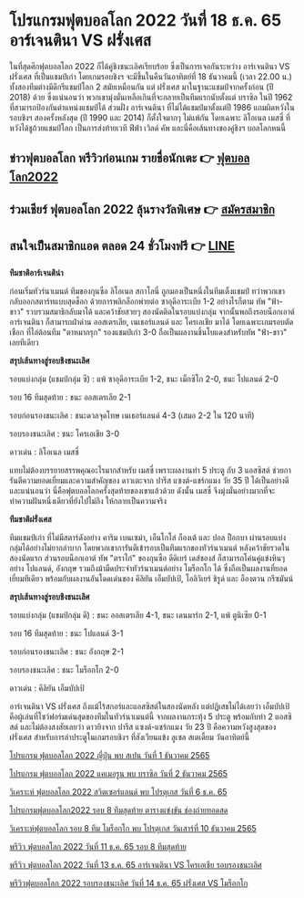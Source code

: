 # โปรแกรมฟุตบอลโลก 2022  วันที่ 18 ธ.ค. 65 อาร์เจนตินา VS ฝรั่งเศส 

ในที่สุดศึกฟุตบอลโลก 2022 ก็ได้คู่ชิงชนะเลิศเรียบร้อย ซึ่งเป็นการเจอกันระหว่าง อาร์เจนตินา VS ฝรั่งเศส  ที่เป็นแชมป์เก่า โดยเกมรอบชิงฯ จะมีขึ้นในคืนวันอาทิตย์ที่ 18 ธันวาคมนี้ (เวลา 22.00 น.) ทั้งสองทีมต่างมีดีกรีแชมป์โลก 2 สมัยเหมือนกัน แต่ ฝรั่งเศส มาในฐานะแชมป์จากครั้งก่อน (ปี 2018) ด้วย ซึ่งแน่นอนว่า พวกเขามุ่งมั่นเหลือเกินที่จะกลายเป็นทีมแรกนับตั้งแต่ บราซิล ในปี 1962 ที่สามารถป้องกันตำแหน่งแชมป์ได้ ส่วนฝั่ง อาร์เจนตินา ที่ไม่ได้แชมป์มาตั้งแต่ปี 1986 แถมผิดหวังในรอบชิงฯ สองครั้งหลังสุด (ปี 1990 และ 2014) ก็ตั้งใจมากๆ ไม่แพ้กัน โดยเฉพาะ ลิโอเนล เมสซี่ ที่หวังได้ชูถ้วยแชมป์โลก เป็นการส่งท้ายเวที ฟีฟ่า เวิลด์ คัพ และนี่คือเส้นทางของคู่ชิงฯ บอลโลกหนนี้

## ข่าวฟุตบอลโลก พรีวิวก่อนเกม รายชื่อนักเตะ 👉 [ฟุตบอลโลก2022](https://www.ufa88s.info/)

## ร่วมเชียร์ ฟุตบอลโลก 2022 ลุ้นรางวัลพิเศษ 👉 [สมัครสมาชิก](https://member.ufa88s.info/register/?s=wwwufa88s&lang=th)

## สนใจเป็นสมาชิกแอด ตลอด 24 ชั่วโมงฟรี 👉 [LINE](https://line.me/R/ti/p/@283xkvif)

**ทีมชาติอาร์เจนติน่า**

ก่อนเริ่มทัวร์นาเมนต์ ทีมของกุนซือ ลิโอเนล สกาโลนี่ ถูกมองเป็นหนึ่งในทีมเต็งแชมป์ ทว่าพวกเขากลับออกสตาร์ทแบบสุดช็อก ด้วยการพลิกล็อกพ่ายต่อ ซาอุดีอาระเบีย 1-2 อย่างไรก็ตาม ทัพ "ฟ้า-ขาว" รวบรวมสมาธิกลับมาได้ และคว้าชัยสวยๆ สองนัดติดในรอบแบ่งกลุ่ม จากนั้นพอถึงรอบน็อกเอาต์ อาร์เจนตินา ก็สามารถฝ่าด่าน ออสเตรเลีย, เนเธอร์แลนด์ และ โครเอเชีย มาได้ โดยเฉพาะเกมรอบตัดเชือก ที่ไล่ต้อนทีม "ตาหมากรุก" รองแชมป์เก่า 3-0 ถือเป็นผลงานชิ้นโบแดงสำหรับทัพ "ฟ้า-ขาว" เลยทีเดียว 

**สรุปเส้นทางสู่รอบชิงชนะเลิศ**

รอบแบ่งกลุ่ม (แชมป์กลุ่ม ซี) : แพ้ ซาอุดีอาระเบีย 1-2, ชนะ เม็กซิโก 2-0, ชนะ โปแลนด์ 2-0

รอบ 16 ทีมสุดท้าย : ชนะ ออสเตรเลีย 2-1

รอบก่อนรองชนะเลิศ : ชนะดวลจุดโทษ เนเธอร์แลนด์ 4-3 (เสมอ 2-2 ใน 120 นาที)

รอบรองชนะเลิศ : ชนะ โครเอเชีย 3-0

ดาวเด่น : ลิโอเนล เมสซี่

แทบไม่ต้องบรรยายสรรพคุณอะไรมากสำหรับ เมสซี่ เพราะผลงานทำ 5 ประตู กับ 3 แอสซิสต์ ช่วยการันตีความยอดเยี่ยมและความสำคัญของ ดาวเตะจาก ปารีส แซงต์-แชร์กแมง วัย 35 ปี ได้เป็นอย่างดี และแน่นอนว่า นี่คือฟุตบอลโลกครั้งสุดท้ายของเขาแล้วด้วย ดังนั้น เมสซี่ จึงมุ่งมั่นอย่างมากที่จะทำความฝันหนึ่งเดียวที่ยังไปไม่ถึง ให้กลายเป็นความจริง   

**ทีมชาติฝรั่งเศส**

ทีมแชมป์เก่า ที่ไม่มีสตาร์ดังอย่าง คาริม เบนเซม่า, เอ็นโกโล่ ก็องเต้ และ ปอล ป็อกบา ผ่านรอบแบ่งกลุ่มได้อย่างไม่ยากลำบาก โดยพวกเขาการันตีเข้ารอบเป็นทีมแรกของทัวร์นาเมนต์ หลังคว้าชัยรวดในสองนัดแรก ส่วนรอบน็อกเอาต์ ทัพ "ตราไก่" ของกุนซือ ดีดิเยร์ เดส์ชองส์ ก็สามารถโค่นคู่แข่งหินๆ อย่าง โปแลนด์, อังกฤษ รวมถึงม้ามืดประจำทัวร์นาเมนต์อย่าง โมร็อกโก ได้ ซึ่งถือเป็นผลงานที่ยอดเยี่ยมทีเดียว พร้อมกับผลงานอันโดดเด่นของ คีลิยัน เอ็มบัปเป้, โอลิวิเยร์ ชิรูด์ และ อ็องตวน กรีซมันน์ 

**สรุปเส้นทางสู่รอบชิงชนะเลิศ**

รอบแบ่งกลุ่ม (แชมป์กลุ่ม ดี) : ชนะ ออสเตรเลีย 4-1, ชนะ เดนมาร์ก 2-1, แพ้ ตูนิเซีย 0-1 

รอบ 16 ทีมสุดท้าย : ชนะ โปแลนด์ 3-1

รอบก่อนรองชนะเลิศ : ชนะ อังกฤษ 2-1

รอบรองชนะเลิศ : ชนะ โมร็อกโก 2-0  

ดาวเด่น : คีลิยัน เอ็มบัปเป้

อาร์เจนตินา VS ฝรั่งเศส ถึงแม้ไร้สกอร์และแอสซิสต์ในสองนัดหลัง แต่ปฏิเสธไม่ได้เลยว่า เอ็มบัปเป้ คือผู้เล่นที่โชว์ฟอร์มเด่นสุดของทีมในทัวร์นาเมนต์นี้ จากผลงานกระทุ้ง 5 ประตู พร้อมกับทำ 2 แอสซิสต์ และไม่ต้องสงสัยเลยว่า ดาวยิงจาก ปารีส แซงต์-แชร์กแมง วัย 23 ปี คือความหวังสูงสุดของ ฝรั่งเศส สำหรับการล่าประตูในเกมรอบชิงฯ ที่สังเวียนแข้ง ลูเซล สเตเดี้ยม วันอาทิตย์นี้ 

[โปรแกรม ฟุตบอลโลก 2022 ญี่ปุ่น พบ สเปน วันที่ 1 ธันวาคม 2565](https://atom.io/packages/%E0%B9%82%E0%B8%9B%E0%B8%A3%E0%B9%81%E0%B8%81%E0%B8%A3%E0%B8%A1%20%E0%B8%9F%E0%B8%B8%E0%B8%95%E0%B8%9A%E0%B8%AD%E0%B8%A5%E0%B9%82%E0%B8%A5%E0%B8%81%202022%20%E0%B8%8D%E0%B8%B5%E0%B9%88%E0%B8%9B%E0%B8%B8%E0%B9%88%E0%B8%99%20%E0%B8%9E%E0%B8%9A%20%E0%B8%AA%E0%B9%80%E0%B8%9B%E0%B8%99%20%E0%B8%A7%E0%B8%B1%E0%B8%99%E0%B8%97%E0%B8%B5%E0%B9%88%201%20%E0%B8%98%E0%B8%B1%E0%B8%99%E0%B8%A7%E0%B8%B2%E0%B8%84%E0%B8%A1%202565%20%E0%B8%8A%E0%B9%88%E0%B8%AD%E0%B8%87%E0%B8%96%E0%B9%88%E0%B8%B2%E0%B8%A2%E0%B8%97%E0%B8%AD%E0%B8%94%E0%B8%AA%E0%B8%94)

[โปรแกรม ฟุตบอลโลก 2022 แคเมอรูน พบ บราซิล วันที่ 2 ธันวาคม 2565](https://atom.io/packages/%E0%B9%82%E0%B8%9B%E0%B8%A3%E0%B9%81%E0%B8%81%E0%B8%A3%E0%B8%A1%20%E0%B8%9F%E0%B8%B8%E0%B8%95%E0%B8%9A%E0%B8%AD%E0%B8%A5%E0%B9%82%E0%B8%A5%E0%B8%81%202022%20%E0%B9%81%E0%B8%84%E0%B9%80%E0%B8%A1%E0%B8%AD%E0%B8%A3%E0%B8%B9%E0%B8%99%20%E0%B8%9E%E0%B8%9A%20%E0%B8%9A%E0%B8%A3%E0%B8%B2%E0%B8%8B%E0%B8%B4%E0%B8%A5%20%E0%B8%A7%E0%B8%B1%E0%B8%99%E0%B8%97%E0%B8%B5%E0%B9%88%202%20%E0%B8%98.%E0%B8%84.%202565)

[วิเคราะห์ ฟุตบอลโลก 2022 สวิตเซอร์แลนด์ พบ โปรตุเกส วันที่ 6 ธ.ค. 65](https://atom.io/packages/%E0%B8%A7%E0%B8%B4%E0%B9%80%E0%B8%84%E0%B8%A3%E0%B8%B2%E0%B8%B0%E0%B8%AB%E0%B9%8C%20%E0%B8%9F%E0%B8%B8%E0%B8%95%E0%B8%9A%E0%B8%AD%E0%B8%A5%E0%B9%82%E0%B8%A5%E0%B8%81%202022%20%E0%B8%AA%E0%B8%A7%E0%B8%B4%E0%B8%95%E0%B9%80%E0%B8%8B%E0%B8%AD%E0%B8%A3%E0%B9%8C%E0%B9%81%E0%B8%A5%E0%B8%99%E0%B8%94%E0%B9%8C%20%E0%B8%9E%E0%B8%9A%20%E0%B9%82%E0%B8%9B%E0%B8%A3%E0%B8%95%E0%B8%B8%E0%B9%80%E0%B8%81%E0%B8%AA%20%E0%B8%A7%E0%B8%B1%E0%B8%99%E0%B8%97%E0%B8%B5%E0%B9%88%206%20%E0%B8%98.%E0%B8%84.%2065)

[โปรแกรมฟุตบอลโลก2022 รอบ 8 ทีมสุดท้าย ตารางแข่งขัน ช่องถ่ายทอดสด](https://atom.io/packages/%E0%B9%82%E0%B8%9B%E0%B8%A3%E0%B9%81%E0%B8%81%E0%B8%A3%E0%B8%A1%E0%B8%9F%E0%B8%B8%E0%B8%95%E0%B8%9A%E0%B8%AD%E0%B8%A5%E0%B9%82%E0%B8%A5%E0%B8%812022%20%E0%B8%A3%E0%B8%AD%E0%B8%9A%208%20%E0%B8%97%E0%B8%B5%E0%B8%A1%E0%B8%AA%E0%B8%B8%E0%B8%94%E0%B8%97%E0%B9%89%E0%B8%B2%E0%B8%A2%20%E0%B8%8A%E0%B9%88%E0%B8%AD%E0%B8%87%E0%B8%96%E0%B9%88%E0%B8%B2%E0%B8%A2%E0%B8%97%E0%B8%AD%E0%B8%94%E0%B8%AA%E0%B8%94)

[วิเคราะห์ฟุตบอลโลก รอบ 8 ทีม โมร็อกโก พบ โปรตุเกส วันเสาร์ที่ 10 ธันวาคม 2565](https://atom.io/themes/%E0%B8%A7%E0%B8%B4%E0%B9%80%E0%B8%84%E0%B8%A3%E0%B8%B2%E0%B8%B0%E0%B8%AB%E0%B9%8C%E0%B8%9F%E0%B8%B8%E0%B8%95%E0%B8%9A%E0%B8%AD%E0%B8%A5%E0%B9%82%E0%B8%A5%E0%B8%81%20%E0%B8%A3%E0%B8%AD%E0%B8%9A%208%20%E0%B8%97%E0%B8%B5%E0%B8%A1%20%E0%B9%82%E0%B8%A1%E0%B8%A3%E0%B9%87%E0%B8%AD%E0%B8%81%E0%B9%82%E0%B8%81%20%E0%B8%9E%E0%B8%9A%20%E0%B9%82%E0%B8%9B%E0%B8%A3%E0%B8%95%E0%B8%B8%E0%B9%80%E0%B8%81%E0%B8%AA%20%E0%B8%A7%E0%B8%B1%E0%B8%99%E0%B9%80%E0%B8%AA%E0%B8%B2%E0%B8%A3%E0%B9%8C%E0%B8%97%E0%B8%B5%E0%B9%88%2010%20%E0%B8%98.%E0%B8%84.%2065)

[พรีวิว ฟุตบอลโลก 2022 วันที่ 11 ธ.ค. 65 รอบ 8 ทีมสุดท้าย](https://atom.io/packages/%E0%B8%9E%E0%B8%A3%E0%B8%B5%E0%B8%A7%E0%B8%B4%E0%B8%A7%20%E0%B8%AD%E0%B8%B1%E0%B8%87%E0%B8%81%E0%B8%A4%E0%B8%A9%20%E0%B8%9E%E0%B8%9A%20%E0%B8%9D%E0%B8%A3%E0%B8%B1%E0%B9%88%E0%B8%87%E0%B9%80%E0%B8%A8%E0%B8%AA%20%E0%B8%9F%E0%B8%B8%E0%B8%95%E0%B8%9A%E0%B8%AD%E0%B8%A5%E0%B9%82%E0%B8%A5%E0%B8%81%202022%20%E0%B8%A7%E0%B8%B1%E0%B8%99%E0%B8%97%E0%B8%B5%E0%B9%88%2011%20%E0%B8%98.%E0%B8%84.%2065)

[พรีวิว ฟุตบอลโลก 2022 วันที่ 13 ธ.ค. 65 อาร์เจนตินา VS โครเอเชีย รอบรองชนะเลิศ](https://atom.io/packages/%E0%B8%9E%E0%B8%A3%E0%B8%B5%E0%B8%A7%E0%B8%B4%E0%B8%A7%20%E0%B8%9F%E0%B8%B8%E0%B8%95%E0%B8%9A%E0%B8%AD%E0%B8%A5%E0%B9%82%E0%B8%A5%E0%B8%81%202022%20%E0%B8%A7%E0%B8%B1%E0%B8%99%E0%B8%97%E0%B8%B5%E0%B9%88%2013%20%E0%B8%98.%E0%B8%84.%2065%20%E0%B8%AD%E0%B8%B2%E0%B8%A3%E0%B9%8C%E0%B9%80%E0%B8%88%E0%B8%99%E0%B8%95%E0%B8%B4%E0%B8%99%E0%B8%B2%20vs%20%E0%B9%82%E0%B8%84%E0%B8%A3%E0%B9%80%E0%B8%AD%E0%B9%80%E0%B8%8A%E0%B8%B5%E0%B8%A2%20%E0%B8%A3%E0%B8%AD%E0%B8%9A%E0%B8%A3%E0%B8%AD%E0%B8%87%E0%B8%8A%E0%B8%99%E0%B8%B0%E0%B9%80%E0%B8%A5%E0%B8%B4%E0%B8%A8)

[พรีวิวฟุตบอลโลก 2022 รอบรองชนะเลิศ วันที่ 14 ธ.ค. 65 ฝรั่งเศส VS โมร็อกโก](https://atom.io/packages/%E0%B8%9E%E0%B8%A3%E0%B8%B5%E0%B8%A7%E0%B8%B4%E0%B8%A7%E0%B8%9F%E0%B8%B8%E0%B8%95%E0%B8%9A%E0%B8%AD%E0%B8%A5%E0%B9%82%E0%B8%A5%E0%B8%81%202022%20%E0%B8%A3%E0%B8%AD%E0%B8%9A%E0%B8%A3%E0%B8%AD%E0%B8%87%E0%B8%8A%E0%B8%99%E0%B8%B0%E0%B9%80%E0%B8%A5%E0%B8%B4%E0%B8%A8%20%E0%B8%A7%E0%B8%B1%E0%B8%99%E0%B8%97%E0%B8%B5%E0%B9%88%2014%20%E0%B8%98.%E0%B8%84.%2065%20%E0%B8%9D%E0%B8%A3%E0%B8%B1%E0%B9%88%E0%B8%87%E0%B9%80%E0%B8%A8%E0%B8%AA%20vs%20%E0%B9%82%E0%B8%A1%E0%B8%A3%E0%B9%87%E0%B8%AD%E0%B8%81%E0%B9%82%E0%B8%81)
